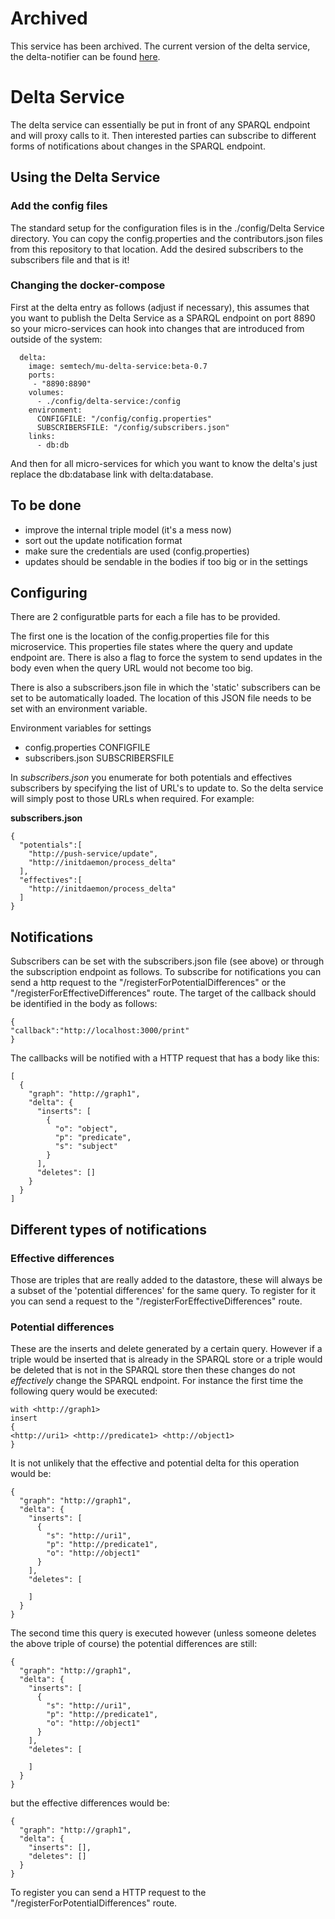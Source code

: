 # Archived
This service has been archived. The current version of the delta service, the delta-notifier can be found [here](https://github.com/mu-semtech/delta-notifier).

# Delta Service
The delta service can essentially be put in front of any SPARQL endpoint and will proxy calls to it. Then interested parties can subscribe to different forms of notifications about changes in the SPARQL endpoint.

## Using the Delta Service

### Add the config files
The standard setup for the configuration files is in the ./config/Delta Service directory. You can copy the config.properties and the contributors.json files from this repository to that location. Add the desired subscribers to the subscribers file and that is it!

### Changing the docker-compose
First at the delta entry as follows (adjust if necessary), this assumes that you want to publish the Delta Service as a SPARQL endpoint on port 8890 so your micro-services can hook into changes that are introduced from outside of the system:
```
  delta:
    image: semtech/mu-delta-service:beta-0.7
	ports:
	 - "8890:8890"
    volumes:
      - ./config/delta-service:/config
    environment:
      CONFIGFILE: "/config/config.properties"
      SUBSCRIBERSFILE: "/config/subscribers.json"
    links:
      - db:db
```
And then for all micro-services for which you want to know the delta's just replace the db:database link with delta:database.

## To be done
* improve the internal triple model (it's a mess now)
* sort out the update notification format
* make sure the credentials are used (config.properties)
* updates should be sendable in the bodies if too big or in the settings

## Configuring
There are 2 configuratble parts for each a file has to be provided.

The first one is the location of the config.properties file for this microservice. This properties file states where the query and update endpoint are. There is also a flag to force the system to send updates in the body even when the query URL would not become too big.

There is also a subscribers.json file in which the 'static' subscribers can be set to be automatically loaded. The location of this JSON file needs to be set with an environment variable.

Environment variables for settings
* config.properties CONFIGFILE
* subscribers.json SUBSCRIBERSFILE

In *subscribers.json* you enumerate for both potentials and effectives subscribers by specifying the list of URL's to update to. So the delta service will simply post to those URLs when required. For example:

**subscribers.json**
```
{
  "potentials":[
    "http://push-service/update",
    "http://initdaemon/process_delta"
  ],
  "effectives":[
    "http://initdaemon/process_delta"
  ]
}
```


## Notifications
Subscribers can be set with the subscribers.json file (see above) or through the subscription endpoint as follows. To subscribe for notifications you can send a http request to the "/registerForPotentialDifferences" or the "/registerForEffectiveDifferences" route. The target of the callback should be identified in the body as follows:
```
{
"callback":"http://localhost:3000/print"
}
```

The callbacks will be notified with a HTTP request that has a body like this:
```
[
  {
    "graph": "http://graph1",
    "delta": {
      "inserts": [
        {
          "o": "object",
          "p": "predicate",
          "s": "subject"
        }
      ],
      "deletes": []
    }
  }
]
```

## Different types of notifications
### Effective differences
Those are triples that are really added to the datastore, these will always be a subset of the 'potential differences' for the same query.
To register for it you can send a request to the "/registerForEffectiveDifferences" route.
### Potential differences
These are the inserts and delete generated by a certain query. However if a triple would be inserted that is already in the SPARQL store or a triple would be deleted that is not in the SPARQL store then these changes do not *effectively* change the SPARQL endpoint.
For instance the first time the following query would be executed:
```
with <http://graph1>
insert
{
<http://uri1> <http://predicate1> <http://object1>
}
```
It is not unlikely that the effective and potential delta for this operation would be:
```
{
  "graph": "http://graph1",
  "delta": {
    "inserts": [
      {
        "s": "http://uri1",
        "p": "http://predicate1",
        "o": "http://object1"
      }
    ],
    "deletes": [

    ]
  }
}
```
The second time this query is executed however (unless someone deletes the above triple of course) the potential differences are still:
```
{
  "graph": "http://graph1",
  "delta": {
    "inserts": [
      {
        "s": "http://uri1",
        "p": "http://predicate1",
        "o": "http://object1"
      }
    ],
    "deletes": [

    ]
  }
}
```
but the effective differences would be:
```
{
  "graph": "http://graph1",
  "delta": {
    "inserts": [],
    "deletes": []
  }
}
```
To register you can send a HTTP request to the "/registerForPotentialDifferences" route.
